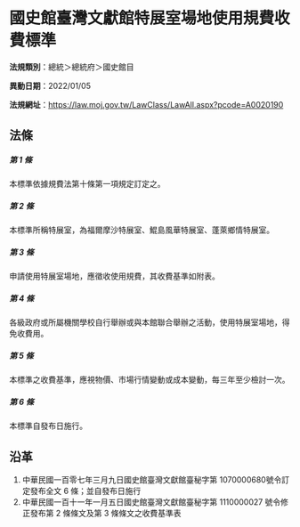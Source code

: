 # 國史館臺灣文獻館特展室場地使用規費收費標準

**法規類別**：總統＞總統府＞國史館目

**異動日期**：2022/01/05  

**法規網址**：https://law.moj.gov.tw/LawClass/LawAll.aspx?pcode=A0020190





## 法條
##### 第 1 條
本標準依據規費法第十條第一項規定訂定之。

##### 第 2 條
本標準所稱特展室，為福爾摩沙特展室、鯤島風華特展室、蓬萊鄉情特展室。

##### 第 3 條
申請使用特展室場地，應徵收使用規費，其收費基準如附表。

##### 第 4 條
各級政府或所屬機關學校自行舉辦或與本館聯合舉辦之活動，使用特展室場地，得免收費用。

##### 第 5 條
本標準之收費基準，應視物價、市場行情變動或成本變動，每三年至少檢討一次。

##### 第 6 條
本標準自發布日施行。

## 沿革
1. 中華民國一百零七年三月九日國史館臺灣文獻館臺秘字第 1070000680號令訂定發布全文 6  條；並自發布日施行
1. 中華民國一百十一年一月五日國史館臺灣文獻館臺秘字第 1110000027 號令修正發布第 2  條條文及第 3  條條文之收費基準表
